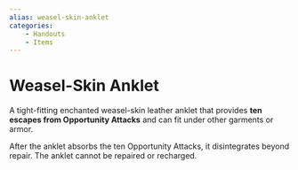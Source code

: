 ```yaml
---
alias: weasel-skin-anklet
categories:
    - Handouts
    - Items
---
```

# Weasel-Skin Anklet

A tight-fitting enchanted weasel-skin leather anklet that provides **ten escapes from Opportunity Attacks** and can fit under other garments or armor.

After the anklet absorbs the ten Opportunity Attacks, it disintegrates beyond repair. The anklet cannot be repaired or recharged.
